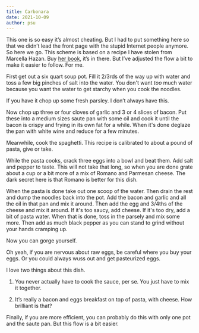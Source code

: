 ```yaml
---
title: Carbonara
date: 2021-10-09
author: psu
---
```


This one is so easy it’s almost cheating. But I had to put something here so that we
didn’t lead the front page with the stupid Internet people anymore. So here we go. This
scheme is based on a recipe I have stolen from Marcella Hazan. Buy [her
book](http://www.amazon.com/Essentials-Classic-Italian-Cooking-Marcella/dp/039458404X/),
it’s in there. But I’ve adjusted the flow a bit to make it easier to follow. For me.

First get out a six quart soup pot. Fill it 2/3rds of the way up with water and toss a few
big pinches of salt into the water. You don't want _too_ much water because you want the
water to get starchy when you cook the noodles.

If you have it chop up some fresh parsley. I don’t always have this.

Now chop up three or four cloves of garlic and 3 or 4 slices of bacon. Put these into a
medium sizes saute pan with some oil and cook it until the bacon is crispy and frying in
its own fat for a while. When it's done deglaze the pan with white wine and reduce for a
few minutes.

Meanwhile, cook the spaghetti. This recipe is calibrated to about a pound of pasta, give
or take.

While the pasta cooks, crack three eggs into a bowl and beat them. Add salt and pepper to
taste. This will not take that long, so when you are done grate about a cup or a bit more
of a mix of Romano and Parmesan cheese. The dark secret here is that Romano is better for
this dish.

When the pasta is done take out one scoop of the water. Then drain the rest and dump the
noodles back into the pot. Add the bacon and garlic and all the oil in that pan and mix it
around. Then add the egg and 3/4ths of the cheese and mix it around. If it's too saucy,
add cheese. If it's too dry, add a bit of pasta water. When that is done, toss in the
parsely and mix some more. Then add as much black pepper as you can stand to grind without
your hands cramping up. 

Now you can gorge yourself. 

Oh yeah, if you are nervous about raw eggs, be careful where you buy your eggs. Or you
could always wuss out and get pasteurized eggs.

I love two things about this dish.

1. You never actually have to cook the sauce, per se. You just have to mix it together.

2. It’s really a bacon and eggs breakfast on top of pasta, with cheese. How brilliant is
   that?

Finally, if you are more efficient, you can probably do this with only one pot and the
saute pan. But this flow is a bit easier.